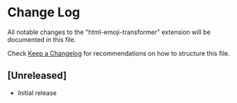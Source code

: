 # Change Log

All notable changes to the "html-emoji-transformer" extension will be documented in this file.

Check [Keep a Changelog](http://keepachangelog.com/) for recommendations on how to structure this file.

## [Unreleased]

- Initial release